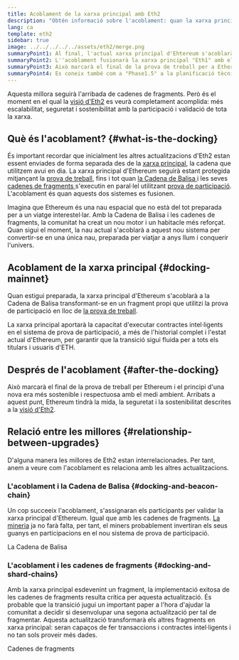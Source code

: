 ```yaml
---
title: Acoblament de la xarxa principal amb Eth2
description: "Obtén informació sobre l'acoblament: quan la xarxa principal d'Ethereum s'uneix al sistema coordinat de prova de participació de la Cadena de Balisa."
lang: ca
template: eth2
sidebar: true
image: ../../../../../assets/eth2/merge.png
summaryPoint1: Al final, l'actual xarxa principal d'Ehtereum s'acoblarà amb la resta de les millores d'Eth2.
summaryPoint2: L''acoblament fusionarà la xarxa principal "Eth1" amb el sistema de fragmentació i la Cadena de Balisa d''Eth2.
summaryPoint3: Això marcarà el final de la prova de treball per a Ethereum i la transició completa a la prova de participació.
summaryPoint4: Es coneix també com a "Phase1.5" a la planificació tècnica.
---
```


<UpgradeStatus date="~Q1/Q2 2022">
    Aquesta millora seguirà l'arribada de cadenes de fragments. Però és el moment en el qual la <a href="/eth2/vision/">visió d'Eth2</a> es veurà completament acomplida: més escalabilitat, seguretat i sostenibilitat amb la participació i validació de tota la xarxa.
</UpgradeStatus>

## Què és l'acoblament? {#what-is-the-docking}

És important recordar que inicialment les altres actualitzacions d'Eth2 estan essent enviades de forma separada des de la [xarxa principal](/glossary/#mainnet), la cadena que utilitzem avui en dia. La xarxa principal d'Ethereum seguirà estant protegida mitjançant la [prova de treball](/developers/docs/consensus-mechanisms/pow/), fins i tot quan [ la Cadena de Balisa ](/eth2/beacon-chain/)i les seves [ cadenes de fragments ](/eth2/shard-chains/) s'executin en paral·lel utilitzant [ prova de participació](/developers/docs/consensus-mechanisms/pos/). L'acoblament és quan aquests dos sistemes es fusionen.

Imagina que Ethereum és una nau espacial que no està del tot preparada per a un viatge interestel·lar. Amb la Cadena de Balisa i les cadenes de fragments, la comunitat ha creat un nou motor i un habitacle més reforçat. Quan sigui el moment, la nau actual s'acoblarà a aquest nou sistema per convertir-se en una única nau, preparada per viatjar a anys llum i conquerir l'univers.

## Acoblament de la xarxa principal {#docking-mainnet}

Quan estigui preparada, la xarxa principal d'Ethereum s'acoblarà a la Cadena de Balisa transformant-se en un fragment propi que utilitzi la prova de participació en lloc de [ la prova de treball](/developers/docs/consensus-mechanisms/pow/).

La xarxa principal aportarà la capacitat d'executar contractes intel·ligents en el sistema de prova de participació, a més de l'historial complet i l'estat actual d'Ethereum, per garantir que la transició sigui fluida per a tots els titulars i usuaris d'ETH.

<!-- ### Improving mainnet

Before mainnet docks with the new eth2 system, it’s probably worthwhile sorting some of the issues that are in flight – often referred to as Ethereum1.x.

These include Improvements for

- **End users**: like [EIP-1559](https://eips.ethereum.org/EIPS/eip-1559) which changes the way users bid for blockspace. In other words, making transaction fees more efficient for end users.
- **Client runners**: making running clients more sustainable by capping disk space requirements.
- **Developers**: upgrading the EVM to be more flexible.

Plus many more.

[More on Ethereum1.x](/learn/#eth-1x)

These improvements all have a place in Eth2 so it’s likely that their progress may affect the timing of the docking. -->

## Després de l'acoblament {#after-the-docking}

Això marcarà el final de la prova de treball per Ethereum i el principi d'una nova era més sostenible i respectuosa amb el medi ambient. Arribats a aquest punt, Ethereum tindrà la mida, la seguretat i la sostenibilitat descrites a la [ visió d'Eth2](/eth2/vision/).

## Relació entre les millores {#relationship-between-upgrades}

D'alguna manera les millores de Eth2 estan interrelacionades. Per tant, anem a veure com l'acoblament es relaciona amb les altres actualitzacions.

### L'acoblament i la Cadena de Balisa {#docking-and-beacon-chain}

Un cop succeeix l'acoblament, s'assignaran els participants per validar la xarxa principal d'Ethereum. Igual que amb les cadenes de fragments. [La mineria](/developers/docs/consensus-mechanisms/pow/mining/) ja no farà falta, per tant, el miners probablement invertiran els seus guanys en participacions en el nou sistema de prova de participació.

<ButtonLink to="/eth2/beacon-chain/">La Cadena de Balisa</ButtonLink>

### L'acoblament i les cadenes de fragments {#docking-and-shard-chains}

Amb la xarxa principal esdevenint un fragment, la implementació exitosa de les cadenes de fragments resulta crítica per aquesta actualització. És probable que la transició jugui un important paper a l'hora d'ajudar la comunitat a decidir si desenvolupar una segona actualització per tal de fragmentar. Aquesta actualització transformarà els altres fragments en xarxa principal: seran capaços de fer transaccions i contractes intel·ligents i no tan sols proveir més dades.

<ButtonLink to="/eth2/shard-chains/">Cadenes de fragments</ButtonLink>
